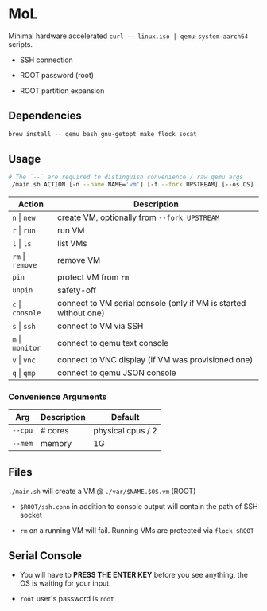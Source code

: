 # MoL

Minimal hardware accelerated `curl -- linux.iso | qemu-system-aarch64` scripts.

- SSH connection

- ROOT password (root)

- ROOT partition expansion

## Dependencies

```bash
brew install -- qemu bash gnu-getopt make flock socat
```

## Usage

```bash
# The `--` are required to distinguish convenience / raw qemu args
./main.sh ACTION [-n --name NAME='vm'] [-f --fork UPSTREAM] [--os OS] [--vnc] -- ...convenience args -- ...raw qemu args
```

| Action           | Description                                                      |
| ---------------- | ---------------------------------------------------------------- |
| `n` \| `new`     | create VM, optionally from `--fork UPSTREAM`                     |
| `r` \| `run`     | run VM                                                           |
| `l` \| `ls`      | list VMs                                                         |
| `rm` \| `remove` | remove VM                                                        |
| `pin`            | protect VM from `rm`                                             |
| `unpin`          | safety-off                                                       |
| `c` \| `console` | connect to VM serial console (only if VM is started without one) |
| `s` \| `ssh`     | connect to VM via SSH                                            |
| `m` \| `monitor` | connect to qemu text console                                     |
| `v` \| `vnc`     | connect to VNC display (if VM was provisioned one)               |
| `q` \| `qmp`     | connect to qemu JSON console                                     |

### Convenience Arguments

| Arg     | Description | Default           |
| ------- | ----------- | ----------------- |
| `--cpu` | # cores     | physical cpus / 2 |
| `--mem` | memory      | 1G                |

## Files

`./main.sh` will create a VM @ `./var/$NAME.$OS.vm` (ROOT)

- `$ROOT/ssh.conn` in addition to console output will contain the path of SSH socket

- `rm` on a running VM will fail. Running VMs are protected via `flock $ROOT`

## Serial Console

- You will have to **PRESS THE ENTER KEY** before you see anything, the OS is waiting for your input.

- `root` user's password is `root`
